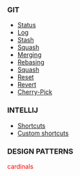 ### GIT
* [Status]()
* [Log]()
* [Stash]()
* [Squash]()
* [Merging](src/01_git/merging.md)
* [Rebasing](src/01_git/rebasing.md)
* [Squash]()
* [Reset]()
* [Revert]()
* [Cherry-Pick]()

### INTELLIJ    
* [Shortcuts]()  
* [Custom shortcuts]()

### DESIGN PATTERNS

<span style="color:red">cardinals</span> 